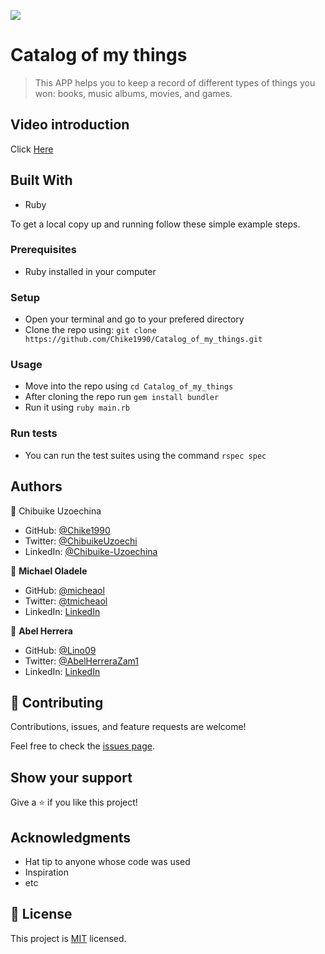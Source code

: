 ![](https://img.shields.io/badge/Microverse-blueviolet)

# Catalog of my things

> This APP helps you to keep a record of different types of things you won: books, music albums, movies, and games.

## Video introduction 

Click [Here](https://www.loom.com/share/1ac108ee46044964866d71c56734ed2e)

## Built With

- Ruby

To get a local copy up and running follow these simple example steps.

### Prerequisites

- Ruby installed in your computer

### Setup

- Open your terminal and go to your prefered directory
- Clone the repo using: `git clone https://github.com/Chike1990/Catalog_of_my_things.git`

### Usage

- Move into the repo using `cd Catalog_of_my_things`
- After cloning the repo run `gem install bundler`
- Run it using `ruby main.rb`

### Run tests

- You can run the test suites using the command `rspec spec`


## Authors

👤 Chibuike Uzoechina

- GitHub: [@Chike1990](https://github.com/Chike1990)
- Twitter: [@ChibuikeUzoechi](https://twitter.com/ChibuikeUzoechi)
- LinkedIn: [@Chibuike-Uzoechina](https://www.linkedin.com/in/chibuike-uzoechina)


👤 **Michael Oladele**

- GitHub: [@micheaol](https://github.com/micheaol)
- Twitter: [@tmicheaol](https://twitter.com/micheaol)
- LinkedIn: [LinkedIn](https://linkedin.com/in/micheaol)


👤 **Abel Herrera**

- GitHub: [@Lino09](https://github.com/Lino09)
- Twitter: [@AbelHerreraZam1](https://twitter.com/AbelherreraZam1)
- LinkedIn: [LinkedIn](https://linkedin.com/in/abelherreraz)

## 🤝 Contributing

Contributions, issues, and feature requests are welcome!

Feel free to check the [issues page](../../issues/).

## Show your support

Give a ⭐️ if you like this project!

## Acknowledgments

- Hat tip to anyone whose code was used
- Inspiration
- etc

## 📝 License

This project is [MIT](./MIT.md) licensed.
